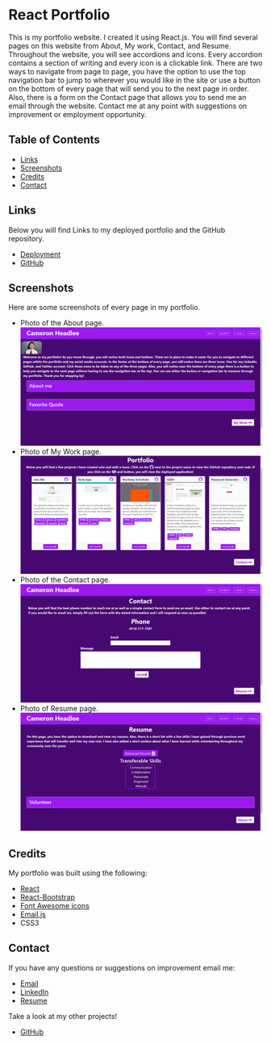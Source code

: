 # React Portfolio

This is my portfolio website. I created it using React.js. You will find several pages on this website from About, My work, Contact, and Resume. Throughout the website, you will see accordions and icons. Every accordion contains a section of writing and every icon is a clickable link. There are two ways to navigate from page to page, you have the option to use the top navigation bar to jump to wherever you would like in the site or use a button on the bottom of every page that will send you to the next page in order. Also, there is a form on the Contact page that allows you to send me an email through the website. Contact me at any point with suggestions on improvement or employment opportunity.

## Table of Contents
- [Links](#links)
- [Screenshots](#screen-shots)
- [Credits](#credits)
- [Contact](#contact)

## Links
Below you will find Links to my deployed portfolio and the GitHub repository.  
- [Deployment](https://cameronheadlee.github.io/R-Portfolio)  
- [GitHub](https://github.com/CameronHeadlee/R-Portfolio)

## Screenshots
Here are some screenshots of every page in my portfolio.  
- Photo of the About page.     
![About page](/src/assets/images/portfolio_1.png)    
- Photo of My Work page.  
![My Work](/src/assets/images/portfolio_2.png)  
- Photo of the Contact page.  
![Contact Page](/src/assets/images/portfolio_3.png)  
- Photo of Resume page.  
![Resume Page](/src/assets/images/portfolio_4.png)

## Credits
My portfolio was built using the following:

- [React](https://reactjs.org/)  
- [React-Bootstrap](https://react-bootstrap.netlify.app/getting-started/introduction/)  
- [Font Awesome icons](https://fontawesome.com/start)  
- [Email.js](https://www.emailjs.com/)  
- CSS3

## Contact
If you have any questions or suggestions on improvement email me:  
- [Email](mailto:camhcodes11@gmail.com)      
- [LinkedIn](https://www.linkedin.com/in/cameron-headlee)    
- [Resume](/src/assets/Resume.PDF)  

Take a look at my other projects!    
- [GitHub](https://github.com/CameronHeadlee?tab=repositories)

